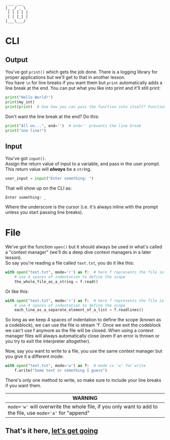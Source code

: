 ```
 ___ ___  
|_ _/ _ \ 
 | | | | |
 | | |_| |
|___\___/ 
```
# CLI
## Output
You've got `print()` which gets the job done. There is a logging library for proper applications but we'll get to that in another lesson.  
You have `\n` for line breaks if you want them but `print` automatically adds a line break at the end.
You can put what you like into print and it'll still print:  
``` python
print("Hello World!")
print(my_int)
print(print)  # See how you can pass the function into itself? Functions are "1st class citizens" in Python!
```
Don't want the line break at the end?
Do this:
``` python
print("All on...", end='')  # end='' prevents the line break
print("one line!")
```
## Input
You've got `input()`.  
Assign the return value of input to a variable, and pass in the user prompt. This return value will **_always_** be a `str`ing.  
``` python
user_input = input("Enter something: ")
```
That will show up on the CLI as:
```
Enter something: _
```
Where the underscore is the cursor (i.e. it's always inline with the prompt unless you start passing line breaks).

# File
We've got the function `open()` but it should always be used in what's called a "context manager" (we'll do a deep dive context managers in a later lesson).  
So say you're reading a file called `text.txt`, you do it like this:
``` python
with open("text.txt", mode='r') as f:  # here f represents the file io stream
    # use 4 spaces of indentation to define the scope
    the_whole_file_as_a_string = f.read()
```
Or like this:

``` python
with open("text.txt", mode='r') as f:  # here f represents the file io stream
    # use 4 spaces of indentation to define the scope
    each_line_as_a_separate_element_of_a_list = f.readlines()
```
So long as we keep 4 spaces of indentation to define the scope (known as a codeblock), we can use the file io stream 'f'. Once we exit the codeblock we can't use f anymore as the file will be closed. When using a context manager files will always automatically close (even if an error is thrown or you try to exit the interpreter altogether).


Now, say you want to write to a file, you use the same context manager but you give it a different mode:
``` python
with open("text.txt", mode='w') as f:  # mode is 'w' for write
    f.write("Some text or something I guess")
```
There's only one method to write, so make sure to include your line breaks if you want them.

| **WARNING** |
|-------------|
| `mode='w'` will overwrite the whole file, if you only want to add to the file, use `mode='a'` for "append" |

## That's it here, [let's get going](./05_operations.md)